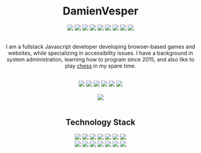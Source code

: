 <!-- Amazing Title !-->
<h1 align="center">DamienVesper</h1>

<!-- Language Stack !-->
<div align="center">
  <a href="https://www.javascript.com"><img src="https://img.shields.io/badge/javascript%20-%23323330.svg?style=for-the-badge&logo=javascript"></a>
  <a href="https://www.typescriptlang.org"><img src="https://img.shields.io/badge/typescript-%23007ACC.svg?style=for-the-badge&logo=typescript&logoColor=white"></a>
  <img src="https://img.shields.io/badge/html5%20-%23E34F26.svg?style=for-the-badge&logo=html5&logoColor=white">
  <img src="https://img.shields.io/badge/css3%20-%231572B6.svg?style=for-the-badge&logo=css3&logoColor=white">
  <a href="https://www.python.org"><img src="https://img.shields.io/badge/python-%23FFD343?style=for-the-badge&logo=python&logoColor=black"></a>
  <a href="https://www.rust-lang.org"><img src="https://img.shields.io/badge/rust-%23B7410E?style=for-the-badge&logo=rust&logoColor=white"></a>
  <img src="https://img.shields.io/badge/c%2B%2B-%233696CF?style=for-the-badge&logo=c%2B%2B&logoColor=white">
  <a href="https://www.ruby-lang.org"><img src="https://img.shields.io/badge/ruby-%23D51F06?style=for-the-badge&logo=ruby&logoColor=white"></a>
  <img src="https://img.shields.io/badge/swift-%23FA9200?style=for-the-badge&logo=swift&logoColor=white">
</div>
<br>

<!-- Descriptor !-->
<p align="center">
  I am a fullstack Javascript developer developing browser-based games and websites, while specializing in accessibility issues. I have a background in system administration, learning how to program since 2015, and also like to play <a href="https://lichess.org/@/DamienVesper">chess</a> in my spare time.
</p>
<br>

<!-- Social Badges !-->
<div align="center">
  <a href="https://twitter.com/LDVesper"><img src="https://img.shields.io/badge/twitter-%231DA1F2?style=for-the-badge&logo=twitter&logoColor=white"></a>
  <a href="https://discord.alru.ga"><img src="https://img.shields.io/badge/discord-%237289DA?style=for-the-badge&logo=discord&logoColor=white"></a>
  <a href="https://youtube.com"><img src="https://img.shields.io/badge/youtube-%23FF0000?style=for-the-badge&logo=youtube&logoColor=white"></a>
  <a href="https://twitch.tv/LordDamienVesper"><img src="https://img.shields.io/badge/Twitch-%236441A4?style=for-the-badge&logo=twitch&logoColor=white"></a>
  <a href="https://www.youtube.com/channel/UCAT5Q1E7rxQusIUjJoUHVIQ"><img src="https://img.shields.io/badge/reddit-%23FF4500?style=for-the-badge&logo=reddit&logoColor=white"></a>
  <a href="mailto:ldamienvesper@gmail.com"><img src="https://img.shields.io/badge/email-%23BB001B?style=for-the-badge&logo=gmail&logoColor=white"></a>

  <br>
  <br>

  <img src="https://github-readme-stats.vercel.app/api?username=DamienVesper&show_icons=true&theme=tokyonight&include_all_commits=true&count_private=true&hide_border=true">
</div>
<br>

<!-- Technology Stack !-->
<h2 align="center">Technology Stack</h2>

<!-- Framework Badges !-->
<div align="center">
  <a href="https://nodejs.org"><img src="https://img.shields.io/badge/node.js%20-%2343853D.svg?style=for-the-badge&logo=node.js&logoColor=white"></a>
  <a href="https://eslint.org"><img src="https://img.shields.io/badge/eslint%20-%2341229C.svg?style=for-the-badge&logo=eslint&logoColor=white"></a>
  <a href="https://webpack.js.org"><img src="https://img.shields.io/badge/webpack%20-%231C78C0.svg?style=for-the-badge&logo=webpack&logoColor=white"></a>
  <a href="https://mongodb.com"><img src="https://img.shields.io/badge/mongodb-%234DB33D?style=for-the-badge&logo=mongodb&logoColor=white"></a>
  <a href="https://nginx.com"><img src="https://img.shields.io/badge/nginx%20-%23207D23.svg?style=for-the-badge&logo=nginx&logoColor=white"></a>
  <a href="https://www.mysql.com"><img src="https://img.shields.io/badge/mysql-%2300758F?style=for-the-badge&logo=mysql&logoColor=white"></a>
  <a href="https://dotnet.microsoft.com"><img src="https://img.shields.io/badge/%2Enet-%239C4BC4?style=for-the-badge&logo=%2Enet&logoColor=white"></a>
</div>

<!-- Library Badges !-->
<div align="center">
  <a href="https://socket.io"><img src="https://img.shields.io/badge/socket.io%20-%23000000.svg?style=for-the-badge&logo=socket.io"></a>
  <a href="https://expressjs.com"><img src="https://img.shields.io/badge/express%20-%23EDE7E6.svg?style=for-the-badge&logo=express&logoColor=black"></a>
  <a href="https://jquery.org"><img src="https://img.shields.io/badge/jquery-%230769AD?style=for-the-badge&logo=jquery&logoColor=white"></a>
  <a href="https://getbootstrap.com"><img src="https://img.shields.io/badge/bootstrap-%23563D7C?style=for-the-badge&logo=bootstrap&logoColor=white"></a>
  <a href="https://reactjs.org"><img src="https://img.shields.io/badge/react-%2361DBFB?style=for-the-badge&logo=react&logoColor=black"></a>
  <a href="https://discord.js.org"><img src="https://img.shields.io/badge/discord%2Ejs-%232B61B3?style=for-the-badge"></a>
  <a href="https://threejs.org"><img src="https://img.shields.io/badge/three%2Ejs-%23292E36?style=for-the-badge&logo=three%2Ejs&logoColor=white"></a>
</div>
